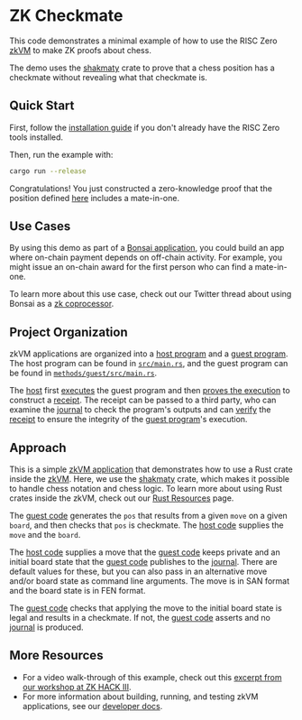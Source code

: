 # ZK Checkmate

This code demonstrates a minimal example of how to use the RISC Zero [zkVM] to make ZK proofs about chess.

The demo uses the [shakmaty] crate to prove that a chess position has a checkmate without revealing what that checkmate is.

[zkVM]: https://dev.risczero.com/zkvm
[shakmaty]: https://docs.rs/shakmaty/latest/shakmaty/


## Quick Start

First, follow the [installation guide] if you don't already have the RISC Zero tools installed.

Then, run the example with:
```bash
cargo run --release
```

Congratulations! You just constructed a zero-knowledge proof that the position defined [here] includes a mate-in-one.

[installation guide]: https://dev.risczero.com/api/zkvm/quickstart
[here]: https://github.com/risc0/risc0/blob/main/examples/chess/src/main.rs#L29

## Use Cases

By using this demo as part of a [Bonsai application], you could build an app where on-chain payment depends on off-chain activity.
For example, you might issue an on-chain award for the first person who can find a mate-in-one.

To learn more about this use case, check out our Twitter thread about using Bonsai as a [zk coprocessor].

[Bonsai application]: https://dev.bonsai.xyz
[zk coprocessor]: https://twitter.com/RiscZero/status/1677316664772132864

## Project Organization

zkVM applications are organized into a [host program] and a [guest program].
The host program can be found in [`src/main.rs`], and the guest program can be found in [`methods/guest/src/main.rs`].

The [host] first [executes] the guest program and then [proves the execution] to construct a [receipt].
The receipt can be passed to a third party, who can examine the [journal] to check the program's outputs and can [verify] the [receipt] to ensure the integrity of the [guest program]'s execution.

[`src/main.rs`]: src/main.rs
[`methods/guest/src/main.rs`]: methods/guest/src/main.rs
[host]: https://dev.risczero.com/terminology#host
[executes]: https://dev.risczero.com/terminology#execute
[guest program]: https://dev.risczero.com/terminology#guest-program
[host program]: https://dev.risczero.com/terminology#host-program
[proves the execution]: https://dev.risczero.com/terminology#prove
[receipt]: https://dev.risczero.com/terminology#receipt
[verify]: https://dev.risczero.com/terminology#verify
[journal]: https://dev.risczero.com/terminology#journal

## Approach

This is a simple [zkVM application] that demonstrates how to use a Rust crate inside the [zkVM].
Here, we use the [shakmaty] crate, which makes it possible to handle chess notation and chess logic.
To learn more about using Rust crates inside the zkVM, check out our [Rust Resources] page.

The [guest code] generates the `pos` that results from a given `move` on a given `board`, and then checks that `pos` is checkmate.
The [host code] supplies the `move` and the `board`.

The [host code] supplies a move that the [guest code] keeps private and an initial board state that the [guest code] publishes to the [journal]. There are default values for these, but you can also pass in an alternative move and/or board state as command line arguments. The move is in SAN format and the board state is in FEN format.

The [guest code] checks that applying the move to the initial board state is legal and results in a checkmate. If not, the [guest code] asserts and no [journal] is produced.

[Rust Resources]: https://dev.risczero.com/zkvm/developer-guide/rust-resources
[zkVM application]: https://dev.risczero.com/zkvm/developer-guide/zkvm-app-structure
[shakmaty]: https://docs.rs/shakmaty/latest/shakmaty/
[guest code]: https://github.com/risc0/risc0-rust-examples/blob/main/chess/methods/guest/src/bin/checkmate.rs
[host code]: https://github.com/risc0/risc0/blob/main/examples/chess/methods/guest/src/main.rs
[journal]: https://dev.risczero.com/terminology#journal

## More Resources

- For a video walk-through of this example, check out this [excerpt from our workshop at ZK HACK III].
- For more information about building, running, and testing zkVM applications, see our [developer docs].

[developer docs]: https://dev.risczero.com/zkvm
[excerpt from our workshop at ZK HACK III]: https://www.youtube.com/watch?v=vxqxRiTXGBI&list=PLcPzhUaCxlCgig7ofeARMPwQ8vbuD6hC5&index=9

